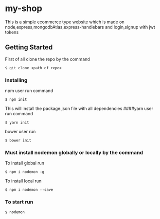 # my-shop
This is a simple ecommerce type website which is made on node,express,mongodbAtlas,express-handlebars and login,signup with jwt tokens
## Getting Started
First of all clone the repo by the command
```
$ git clone <path of repo>
```
### Installing
npm user run command
```
$ npm init
```
This will install the package.json file with all dependencies
####yarn user run command
```
$ yarn init
```
bower user run
```
$ bower init
```
### Must install nodemon globally or locally by the command
To install global run
```
$ npm i nodemon -g
```
To install local run
```
$ npm i nodemon --save
```
### To start run
```
$ nodemon
```
